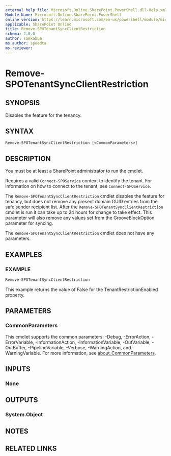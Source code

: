 ```yaml
---
external help file: Microsoft.Online.SharePoint.PowerShell.dll-Help.xml
Module Name: Microsoft.Online.SharePoint.PowerShell
online version: https://learn.microsoft.com/en-us/powershell/module/microsoft.online.sharepoint.powershell/remove-spotenantsyncclientrestriction
applicable: SharePoint Online
title: Remove-SPOTenantSyncClientRestriction
schema: 2.0.0
author: samkabue
ms.author: speedta
ms.reviewer:
---
```


# Remove-SPOTenantSyncClientRestriction

## SYNOPSIS

Disables the feature for the tenancy.

## SYNTAX

```
Remove-SPOTenantSyncClientRestriction [<CommonParameters>]
```

## DESCRIPTION

You must be at least a SharePoint administrator to run the cmdlet.

Requires a valid `Connect-SPOService` context to identify the tenant. For information on how to connect to the tenant, see `Connect-SPOService`.

The `Remove-SPOTenantSyncClientRestriction` cmdlet disables the feature for tenancy, but does not remove any present domain GUID entries from the safe sender recipient list. After the `Remove-SPOTenantSyncClientRestriction` cmdlet is run it can take up to 24 hours for change to take effect. This parameter will also remove any values set from the GrooveBlockOption parameter for syncing.

The `Remove-SPOTenantSyncClientRestriction` cmdlet does not have any parameters.

## EXAMPLES

### EXAMPLE

```powershell
Remove-SPOTenantSyncClientRestriction
```

This example returns  the value of False for the TenantRestrictionEnabled property.

## PARAMETERS

### CommonParameters

This cmdlet supports the common parameters: -Debug, -ErrorAction, -ErrorVariable, -InformationAction, -InformationVariable, -OutVariable, -OutBuffer, -PipelineVariable, -Verbose, -WarningAction, and -WarningVariable. For more information, see [about_CommonParameters](https://go.microsoft.com/fwlink/?LinkID=113216).

## INPUTS

### None

## OUTPUTS

### System.Object

## NOTES

## RELATED LINKS
